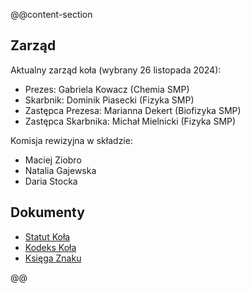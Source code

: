@@content-section
## Zarząd

Aktualny zarząd koła (wybrany 26 listopada 2024):
 * Prezes: Gabriela Kowacz (Chemia SMP)
 * Skarbnik: Dominik Piasecki (Fizyka SMP)
 * Zastępca Prezesa: Marianna Dekert (Biofizyka SMP)
 * Zastępca Skarbnika: Michał Mielnicki (Fizyka SMP)

Komisja rewizyjna w składzie:
 * Maciej Ziobro
 * Natalia Gajewska
 * Daria Stocka

## Dokumenty
 * [Statut Koła](/dokumenty/statut99.pdf)
 * [Kodeks Koła](/dokumenty/kodeks22.pdf)
 * [Księga Znaku](/dokumenty/ksienga.pdf)


@@

